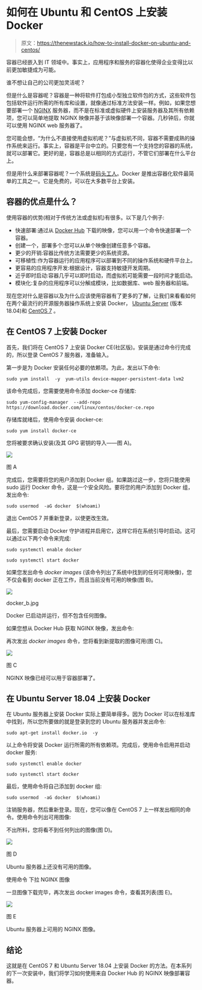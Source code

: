 # 如何在 Ubuntu 和 CentOS 上安装 Docker

> 原文：<https://thenewstack.io/how-to-install-docker-on-ubuntu-and-centos/>

容器已经嵌入到 IT 领域中。事实上，应用程序和服务的容器化使得企业变得比以前更加敏捷成为可能。

谁不想让自己的公司更加灵活呢？

但是什么是容器呢？容器是一种将软件打包成小型独立软件包的方式，这些软件包包括软件运行所需的所有库和设置，就像通过标准方法安装一样。例如，如果您想要部署一个 [NGINX](https://www.nginx.com/) 服务器，而不是在标准或虚拟硬件上安装服务器及其所有依赖项，您可以简单地提取 NGINX 映像并基于该映像部署一个容器。几秒钟后，你就可以使用 NGINX web 服务器了。

您可能会想，“为什么不直接使用虚拟机呢？”与虚拟机不同，容器不需要成熟的操作系统来运行。事实上，容器是平台中立的。只要您有一个支持您的容器的系统，就可以部署它。更好的是，容器总是以相同的方式运行，不管它们部署在什么平台上。

但是用什么来部署容器呢？一个系统是[码头工人](https://www.docker.com/)。Docker 是推出容器化软件最简单的工具之一。它是免费的，可以在大多数平台上安装。

## 容器的优点是什么？

使用容器的优势(相对于传统方法或虚拟机)有很多。以下是几个例子:

*   快速部署:通过从 [Docker Hub](https://hub.docker.com/) 下载的映像，您可以用一个命令快速部署一个容器。
*   创建一个，部署多个:您可以从单个映像创建任意多个容器。
*   更少的开销:容器比传统方法需要更少的系统资源。
*   可移植性:作为容器运行的应用程序可以部署到不同的操作系统和硬件平台上。
*   更容易的应用程序开发:根据设计，容器支持敏捷开发周期。
*   近乎即时启动:容器几乎可以即时启动，而虚拟机可能需要一段时间才能启动。
*   模块化:复杂的应用程序可以分解成模块，比如数据库、web 服务器和前端。

现在您对什么是容器以及为什么应该使用容器有了更多的了解，让我们来看看如何在两个最流行的开源服务器操作系统上安装 Docker， [Ubuntu Server](https://www.ubuntu.com/download/server) (版本 18.04)和 [CentOS 7](https://www.centos.org/download/) 。

## 在 CentOS 7 上安装 Docker

首先，我们将在 CentOS 7 上安装 Docker CE(社区版)。安装是通过命令行完成的，所以登录 CentOS 7 服务器，准备输入。

第一步是为 Docker 安装任何必要的依赖项。为此，发出以下命令:

```
sudo yum install  -y  yum-utils device-mapper-persistent-data lvm2

```

该命令完成后，您需要使用命令添加 docker-ce 存储库:

```
sudo yum-config-manager  --add-repo https://download.docker.com/linux/centos/docker-ce.repo

```

存储库就绪后，使用命令安装 docker-ce:

```
sudo yum install docker-ce

```

您将被要求确认安装(及其 GPG 密钥的导入——图 A)。

[![](img/2743c285712b5e36db3876e75db3ee25.png)](https://cdn.thenewstack.io/media/2019/04/33eddba1-docker_a.jpg)

图 A

完成后，您需要将您的用户添加到 Docker 组。如果跳过这一步，您将只能使用 sudo 运行 Docker 命令，这是一个安全风险。要将您的用户添加到 Docker 组，发出命令:

```
sudo usermod  -aG docker  $(whoami)

```

退出 CentOS 7 并重新登录，以使更改生效。

最后，您需要启动 Docker 守护进程并启用它，这样它将在系统引导时启动。这可以通过以下两个命令来完成:

```
sudo systemctl enable docker

sudo systemctl start docker

```

如果您发出命令 *docker images* (该命令列出了系统中找到的任何可用映像)，您不仅会看到 docker 正在工作，而且当前没有可用的映像(图 B)。

[![](img/0cd634a013006d6427938f7f34e5323a.png)](https://cdn.thenewstack.io/media/2019/04/d6f923b6-docker_b.jpg)

docker_b.jpg

Docker 已启动并运行，但不包含任何图像。

如果您想从 Docker Hub 获取 NGINX 映像，发出命令:

再次发出 *docker images* 命令，您将看到新提取的图像可用(图 C)。

[![](img/0a1bc6bafd8e20c10914ed91228ade47.png)](https://cdn.thenewstack.io/media/2019/04/2e84285c-docker_c.jpg)

图 C

NGINX 映像已经可以用于容器部署了。

## 在 Ubuntu Server 18.04 上安装 Docker

在 Ubuntu 服务器上安装 Docker 实际上要简单得多。因为 Docker 可以在标准库中找到，所以您所要做的就是登录到您的 Ubuntu 服务器并发出命令:

```
sudo apt-get install docker.io  -y

```

以上命令将安装 Docker 运行所需的所有依赖项。完成后，使用命令启用并启动 docker 服务:

```
sudo systemctl enable docker

sudo systemctl start docker

```

最后，使用命令将自己添加到 docker 组:

```
sudo usermod  -aG docker  $(whoami)

```

注销服务器，然后重新登录。现在，您可以像在 CentOS 7 上一样发出相同的命令。使用命令列出可用图像:

不出所料，您将看不到任何列出的图像(图 D)。

[![](img/2561d2e2e23abe232753c90ecd53e136.png)](https://cdn.thenewstack.io/media/2019/04/7e8c2677-docker_d.jpg)

图 D

Ubuntu 服务器上还没有可用的图像。

使用命令
下拉 NGINX 图像

一旦图像下载完毕，再次发出 docker images 命令，查看其列表(图 E)。

[![](img/bf5ef37ade36b7aab003edfe510e92ca.png)](https://cdn.thenewstack.io/media/2019/04/aaab0ab0-docker_e.jpg)

图 E

Ubuntu 服务器上可用的 NGINX 图像。

## 结论

这就是在 CentOS 7 和 Ubuntu Server 18.04 上安装 Docker 的方法。在本系列的下一次安装中，我们将学习如何使用来自 Docker Hub 的 NGINX 映像部署容器。

<svg xmlns:xlink="http://www.w3.org/1999/xlink" viewBox="0 0 68 31" version="1.1"><title>Group</title> <desc>Created with Sketch.</desc></svg>